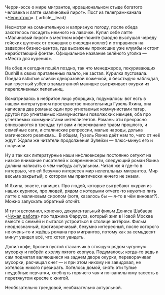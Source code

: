 Черри-эссе о мире мигрантов, иррациональном стыде богатого человека и латте «малиновый пирог». Пост из телеграм-канала «[Чернотроп][1]». {.article\_\_lead}

​​Несмотря на сомнительную и капризную погоду, после обеда захотелось посидеть немного на лавочке. Купил себе латте «Малиновый пирог» в местном кофе-поинте (заодно выслушал череду гейских шуточек от стоявших в очереди коллег) и отправился на задворки бизнес-центра, где высажены прокисшие уже клумбы и стоит неработающий фонтан. Официальное название зелёного уголка — «Место для курения».

На обед я сегодня пошёл поздно, так что менеджеров, покуривающих Dunhill в своих приталенных пальто, не застал. Курилка пустовала. Поедая взбитые сливки одноразовой ложечкой, я бесстыдно наблюдал, как грустный узбек в замызганной манишке вытряхивает окурки из переполненных пепельниц.

Всматриваясь в небритое лицо уборщика, подумалось: вот есть в нашем литературном пространстве писательница Гузель Яхина, она написала два романа: один про угнетаемых коммунистами татар, другой про угнетаемых коммунистами поволжских немцев, оба про угнетаемых коммунистами интеллигентов. Романы эти прекрасно вписываются в тренды: тут вам и переживание травм прошлого, и семейные саги, и сталинские репрессии, малые народы, долька магического реализма… В общем, Гузель Яхина даёт нам то, чего от неё ждут. Ждали же читатели продолжения Зулейхи — плюс-минус его и получили.

Ну а так как литературные наши инфлюенсеры постоянно сетуют на низкое внимание писателей к современности, следующий роман Яхина должна написать о чём-нибудь актуальном. Читал же я где-то в интервью, что ей безумно интересен мир нелегальных мигрантов. Мир весьма закрытый, о котором мы практически ничего не знаем.

И Яхина, знаете, напишет. Про людей, которые выгребают окурки из наших курилок, про людей, рядом с которыми отчего-то неуютно пить латте с малиновым сиропом (хотя, казалось бы — я-то в чём виноват?). Можно запускать обратный отсчёт.

И тут я вспомнил, конечно, документальный фильм Дениса Шабаева «[Чужая работа][2]» про таджика Фарруха, который жил в Новой Москве вместе с семьёй и пытался устроиться в столице актёром. Фильм неоднозначный, противоречивый, безумно интересный, после которого не очень-то и ждёшь романа про мигрантов, потому как за семьдесят минут увидел всё, что хотел увидеть.

Допил кофе, бросил пустой стаканчик в стоящую рядом чугунную мусорку и побрёл к холлу пятого корпуса. Подумалось: когда-то ведь и сам подметал валяющиеся на заднем дворе окурки, переворачивал мусорки, расчищал снег — и при этом никому не завидовал, не хотелось никого презирать. Хотелось домой, снять эти тупые неудобные перчатки, хлебнуть горячего чая и по-ванильному засесть в перетянутом кресле с книгой. 

Необязательно трендовой, необязательно актуальной.

[1]:	http://teleg.run/blacktrope
[2]:	https://piligrim.fund/film/chuzhaya-rabota